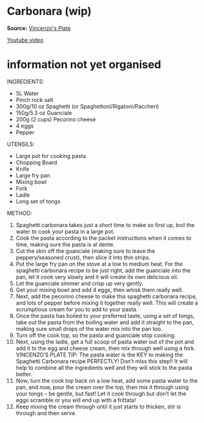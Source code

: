 # Carbonara (wip)

**Source:** [Vincenzo's Plate][1]

[Youtube video][2]


# information not yet organised

INGREDIENTS:
- 5L Water
- Pinch rock salt
- 300g/10 oz Spaghetti (or Spaghettoni/Rigatoni/Paccheri)
- 150g/5.3 oz Guanciale 
- 200g (2 cups) Pecorino cheese
- 4 eggs
- Pepper

UTENSILS:
- Large pot for cooking pasta
- Chopping Board
- Knife
- Large fry pan
- Mixing bowl
- Fork
- Ladle
- Long set of tongs

METHOD:
1. Spaghetti carbonara takes just a short time to make so first up, boil the water to cook your pasta in a large pot.
2. Cook the pasta according to the packet instructions when it comes to time, making sure the pasta is al dente.
3. Cut the skin off the guanciale (making sure to leave the peppery/seasoned crust), then slice it into thin strips. 
4. Put the large fry pan on the stove at a low to medium heat. For the spaghetti carbonara recipe to be just right, add the guanciale into the pan, let it cook very slowly and it will create its own delicious oil.
5. Let the guanciale simmer and crisp up very gently.
6. Get your mixing bowl and add 4 eggs, then whisk them really well.
7. Next, add the pecorino cheese to make this spaghetti carbonara recipe, and lots of pepper before mixing it together really well. This will create a scrumptious cream for you to add to your pasta.
8. Once the pasta has boiled to your preferred taste, using a set of tongs, take out the pasta from the boiling water and add it straight to the pan, making sure small drops of the water mix into the pan too.
9. Turn off the cook top, so the pasta and guanciale stop cooking.
10. Next, using the ladle, get a full scoop of pasta water out of the pot and add it to the egg and cheese cream, then mix through well using a fork.
VINCENZO’S PLATE TIP: The pasta water is the KEY to making the Spaghetti Carbonara recipe PERFECTLY! Don’t miss this step!! It will help to combine all the ingredients well and they will stick to the pasta better.
11. Now, turn the cook top back on a low heat, add some pasta water to the pan, and now, pour the cream over the top, then mix it through using your tongs – be gentle, but fast! Let it cook through but don’t let the eggs scramble or you will end up with a frittata!
12. Keep mixing the cream through until it just starts to thicken, stir is through and then serve.


[1]: https://www.youtube.com/channel/UCcsSowAamCLJv-xeF9geXoA
[2]: https://www.youtube.com/watch?v=AvO8UPbIH30
